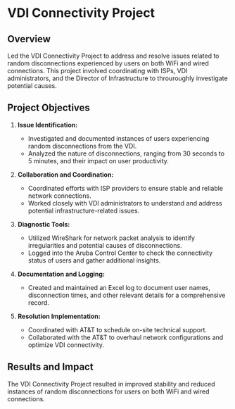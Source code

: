 # VDI Connectivity Project

## Overview

Led the VDI Connectivity Project to address and resolve issues related to random disconnections experienced by users on both WiFi and wired connections. This project
involved coordinating with ISPs, VDI administrators, and the Director of Infrastructure to throuroughly investigate potential causes.

## Project Objectives

1. **Issue Identification:**
   - Investigated and documented instances of users experiencing random disconnections from the VDI.
   - Analyzed the nature of disconnections, ranging from 30 seconds to 5 minutes, and their impact on user productivity.

2. **Collaboration and Coordination:**
   - Coordinated efforts with ISP providers to ensure stable and reliable network connections.
   - Worked closely with VDI administrators to understand and address potential infrastructure-related issues.

3. **Diagnostic Tools:**
   - Utilized WireShark for network packet analysis to identify irregularities and potential causes of disconnections.
   - Logged into the Aruba Control Center to check the connectivity status of users and gather additional insights.

4. **Documentation and Logging:**
   - Created and maintained an Excel log to document user names, disconnection times, and other relevant details for a comprehensive record.

5. **Resolution Implementation:**
   - Coordinated with AT&T to schedule on-site technical support.
   - Collaborated with the AT&T to overhaul network configurations and optimize VDI connectivity.

## Results and Impact

The VDI Connectivity Project resulted in improved stability and reduced instances of random disconnections for users on both WiFi and wired connections.

